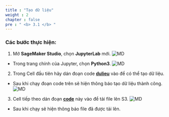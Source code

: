 ```yaml
---
title : "Tạo dữ liệu"
weight : 2 
chapter : false
pre : " <b> 3.1 </b> "
---
```

### Các bước thực hiện:
1. Mở **SageMaker Studio**, chọn **JupyterLab** mới.
![MD](/images/3.model/000-md.png)

 + Trong trang chính của Jupyter, chọn **Python3**.
 ![MD](/images/3.model/001-md.png)
  
2. Trong Cell đầu tiên hãy dán đoạn code [**dulieu**](https://drive.google.com/file/d/1qTsHQiU7zI4yKTV5CRHmqZ7QNDUE-nKR/view?usp=sharing) vào để có thể tạo dữ liệu.

+ Sau khi chạy đoạn code trên sẽ hiện thông báo tạo dữ liệu thành công.
 ![MD](/images/3.model/002-md.png)

3. Cell tiếp theo dán đoạn [**code**](https://drive.google.com/file/d/1tUrdhPZlhezbNYSu0p1Fu4nRgk5sSd_5/view?usp=sharing) này vào để tải file lên S3.
![MD](/images/3.model/003-md.png)
+ Sau khi chạy sẽ hiện thông báo file đã được tải lên.